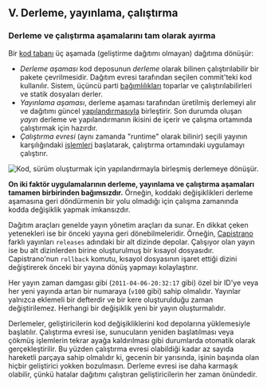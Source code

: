 ## V. Derleme, yayınlama, çalıştırma
### Derleme ve çalıştırma aşamalarını tam olarak ayırma

Bir [kod tabanı](./codebase) üç aşamada (geliştirme dağıtımı olmayan) dağıtıma dönüşür:

* *Derleme aşaması* kod deposunun *derleme* olarak bilinen çalıştırılabilir bir pakete çevrilmesidir. Dağıtım evresi tarafından seçilen commit'teki kod kullanılır. Sistem, üçüncü parti [bağımlılıkları](./dependencies) toparlar ve çalıştırılabilirleri ve statik dosyaları derler.
* *Yayınlama aşaması*, derleme aşaması tarafından üretilmiş derlemeyi alır ve dağıtımı güncel [yapılandırmasıyla](./config) birleştirir. Son durumda oluşan *yayın* derleme ve yapılandırmanın ikisini de içerir ve çalışma ortamında çalıştırmak için hazırdır.
* *Çalıştırma evresi* (aynı zamanda "runtime" olarak bilinir) seçili yayının karşılığındaki [işlemleri](./processes) başlatarak, çalıştırma ortamındaki uygulamayı çalıştırır.

![Kod, sürüm oluşturmak için yapılandırmayla birleşmiş derlemeye dönüşür.](/images/release.png)

**On iki faktör uygulamalarının derleme, yayınlama ve çalıştırma aşamaları tamamen birbirinden bağımsızdır.** Örneğin, koddaki değişiklikleri derleme aşamasına geri döndürmenin bir yolu olmadığı için çalışma zamanında kodda değişiklik yapmak imkansızdır.

Dağıtım araçları genelde yayın yönetim araçları da sunar. En dikkat çeken yetenekleri ise bir önceki yayına geri dönebilmeleridir. Örneğin, [Capistrano](https://github.com/capistrano/capistrano/wiki) farklı yayınları `releases` adındaki bir alt dizinde depolar. Çalışıyor olan yayın ise bu alt dizinlerden birine oluşturulmuş bir kısayol dosyasıdır. Capistrano'nun `rollback` komutu, kısayol dosyasının işaret ettiği dizini değiştirerek önceki bir yayına dönüş yapmayı kolaylaştırır.

Her yayın zaman damgası gibi (`2011-04-06-20:32:17` gibi) özel bir ID'ye veya her yeni yayında artan bir numaraya (`v100` gibi) sahip olmalıdır. Yayınlar yalnızca eklemeli bir defterdir ve bir kere oluşturulduğu zaman değiştirilemez. Herhangi bir değişiklik yeni bir yayın oluşturmalıdır.

Derlemeler, geliştiricilerin kod değişikliklerini kod depolarına yüklemesiyle başlatılır. Çalıştırma evresi ise, sunucuların yeniden başlatılması veya çökmüş işlemlerin tekrar ayağa kaldırılması gibi durumlarda otomatik olarak gerçekleştirilir. Bu yüzden çalıştırma evresi olabildiği kadar az sayıda hareketli parçaya sahip olmalıdır ki, gecenin bir yarısında, işinin başında olan hiçbir geliştirici yokken bozulmasın. Derleme evresi ise daha karmaşık olabilir, çünkü hatalar dağıtımı çalıştıran geliştiricilerin her zaman önündedir.
